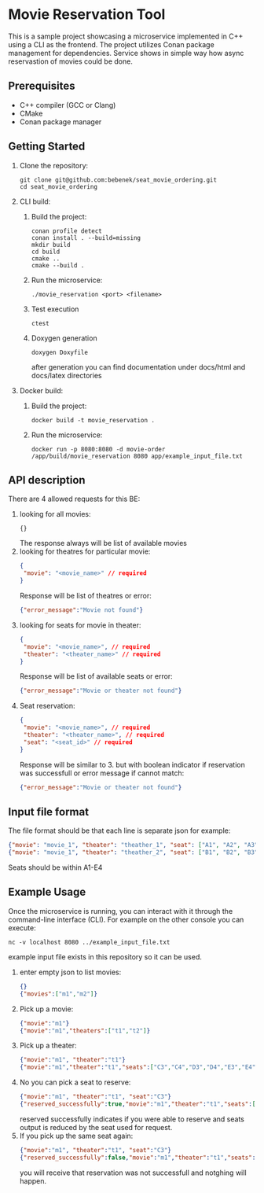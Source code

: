 # Movie Reservation Tool

This is a sample project showcasing a microservice implemented in C++ using a CLI as the frontend. The project utilizes Conan package management for dependencies.
Service shows in simple way how async reservastion of movies could be done.

## Prerequisites

- C++ compiler (GCC or Clang)
- CMake
- Conan package manager

## Getting Started

1. Clone the repository:

   ```shell
   git clone git@github.com:bebenek/seat_movie_ordering.git
   cd seat_movie_ordering
   ```
2. CLI build:
   1. Build the project:
      ```shell
      conan profile detect
      conan install . --build=missing
      mkdir build
      cd build
      cmake ..
      cmake --build .
      ```
   2. Run the microservice:
      ```shell
      ./movie_reservation <port> <filename>
      ```
   3. Test execution
      ```shell
      ctest
      ```
   3. Doxygen generation
      ```shell
      doxygen Doxyfile
      ```
      after generation you can find documentation under docs/html and docs/latex directories
2. Docker build:
   1. Build the project:
      ```shell
      docker build -t movie_reservation .
      ```
   2. Run the microservice:
      ```shell
      docker run -p 8080:8080 -d movie-order /app/build/movie_reservation 8080 app/example_input_file.txt
      ```

## API description
There are 4 allowed requests for this BE:
1. looking for all movies:
   ```
   {}
   ```
   The response always will be list of available movies
2. looking for theatres for particular movie:
   ```json
   {
    "movie": "<movie_name>" // required
   }
   ```
   Response will be list of theatres or error:
   ```json
   {"error_message":"Movie not found"}
   ```
3. looking for seats for movie in theater:
   ```json
   {
    "movie": "<movie_name>", // required
    "theater": "<theater_name>" // required
   }
   ```
   Response will be list of available seats or error:
   ```json
   {"error_message":"Movie or theater not found"}
   ```
4. Seat reservation:
   ```json
   {
    "movie": "<movie_name>", // required
    "theater": "<theater_name>", // required
    "seat": "<seat_id>" // required
   }
   ```
   Response will be similar to 3. but with boolean indicator if reservation was successfull or error message if cannot match:
   ```json
   {"error_message":"Movie or theater not found"}
   ```

## Input file format
The file format should be that each line is separate json for example:
```json
{"movie": "movie_1", "theater": "theather_1", "seat": ["A1", "A2", "A3", "A4"]}
{"movie": "movie_1", "theater": "theather_2", "seat": ["B1", "B2", "B3", "B4"]}
```
Seats should be within A1-E4

## Example Usage
Once the microservice is running, you can interact with it through the command-line interface (CLI). For example on the other console you can execute:
```shell
nc -v localhost 8080 ../example_input_file.txt
```
example input file exists in this repository so it can be used.

1. enter empty json to list movies:
   ```json
   {}
   {"movies":["m1","m2"]}
   ```
2. Pick up a movie:
   ```json
   {"movie":"m1"}
   {"movie":"m1","theaters":["t1","t2"]}
   ```
3. Pick up a theater:
   ```json
   {"movie":"m1", "theater":"t1"}
   {"movie":"m1","theater":"t1","seats":["C3","C4","D3","D4","E3","E4"]}
   ```
4. No you can pick a seat to reserve:
   ```json
   {"movie":"m1", "theater":"t1", "seat":"C3"}
   {"reserved_successfully":true,"movie":"m1","theater":"t1","seats":["C4","D3","D4","E3","E4"]}
   ```
   reserved successfully indicates if you were able to reserve and seats output is reduced by the seat used for request.
5. If you pick up the same seat again:
   ```json
   {"movie":"m1", "theater":"t1", "seat":"C3"}
   {"reserved_successfully":false,"movie":"m1","theater":"t1","seats":["C4","D3","D4","E3","E4"]}
   ```
   you will receive that reservation was not successfull and notghing will happen.



